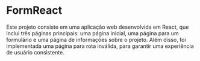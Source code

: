 # FormReact
Este projeto consiste em uma aplicação web desenvolvida em React, que inclui três páginas principais: uma página inicial, uma página para um formulário e uma página de informações sobre o projeto. Além disso, foi implementada uma página para rota inválida, para garantir uma experiência de usuário consistente.
